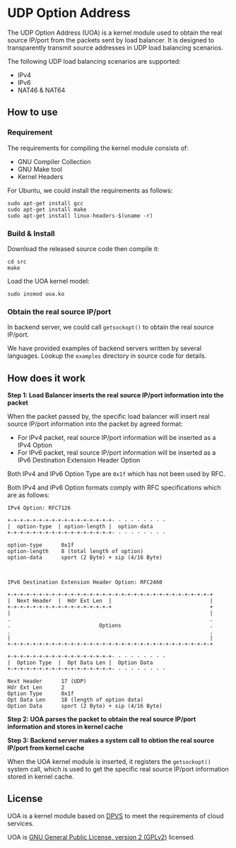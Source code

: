 

# UDP Option Address

The UDP Option Address (UOA) is a kernel module used to obtain the real source IP/port from the packets sent by load balancer. It is designed to transparently transmit source addresses in UDP load balancing scenarios.

The following UDP load balancing scenarios are supported:

- IPv4
- IPv6
- NAT46 & NAT64

## How to use

### Requirement

The requirements for compiling the kernel module consists of:

- GNU Compiler Collection
- GNU Make tool
- Kernel Headers

For Ubuntu, we could install the requirements as follows:

```shell
sudo apt-get install gcc
sudo apt-get install make
sudo apt-get install linux-headers-$(uname -r)
```

### Build & Install

Download the released source code then compile it:

```shell
cd src
make
```

Load the UOA kernel model:

```shell
sudo insmod uoa.ko
```

### Obtain the real source IP/port

In backend server, we could call `getsockopt()` to obtain the real source IP/port.

We have provided examples of backend servers written by several languages. Lookup the `examples` directory in source code for details.

## How does it work

**Step 1: Load Balancer inserts the real source IP/port information into the packet**

When the packet passed by, the specific load balancer will insert real source IP/port information into the packet by agreed format:

- For IPv4 packet, real source IP/port information will be inserted as a IPv4 Option
- For IPv6 packet, real source IP/port information will be inserted as a IPv6 Destination Extension Header Option

Both IPv4 and IPv6 Option Type are `0x1f` which has not been used by RFC.

Both IPv4 and IPv6 Option formats comply with RFC specifications which are as follows:

```
IPv4 Option: RFC7126

+-+-+-+-+-+-+-+-+-+-+-+-+-+-+-+-+- - - - - - - - -
|  option-type  | option-length |  option-data
+-+-+-+-+-+-+-+-+-+-+-+-+-+-+-+-+- - - - - - - - -

option-type      0x1f
option-length    8 (total length of option)
option-data      sport (2 Byte) + sip (4/16 Byte)



IPv6 Destination Extension Header Option: RFC2460

+-+-+-+-+-+-+-+-+-+-+-+-+-+-+-+-+-+-+-+-+-+-+-+-+-+-+-+-+-+-+-+-+
|  Next Header  |  Hdr Ext Len  |                               |
+-+-+-+-+-+-+-+-+-+-+-+-+-+-+-+-+                               +
|                                                               |
.                                                               .
.                            Options                            .
.                                                               .
|                                                               |
+-+-+-+-+-+-+-+-+-+-+-+-+-+-+-+-+-+-+-+-+-+-+-+-+-+-+-+-+-+-+-+-+

+-+-+-+-+-+-+-+-+-+-+-+-+-+-+-+-+- - - - - - - - -
|  Option Type  |  Opt Data Len |  Option Data
+-+-+-+-+-+-+-+-+-+-+-+-+-+-+-+-+- - - - - - - - -

Next Header      17 (UDP)
Hdr Ext Len      2
Option Type      0x1f
Opt Data Len     18 (length of option data)
Option Data      sport (2 Byte) + sip (4/16 Byte)
```

**Step 2: UOA parses the packet to obtain the real source IP/port information and stores in kernel cache**

**Step 3: Backend server makes a system call to obtion the real source IP/port from kernel cache**

When the UOA kernel module is inserted, it registers the `getsockopt()` system call, which is used to get the specific real source IP/port information stored in kernel cache.

## License

UOA is a kernel module based on [DPVS](https://github.com/iqiyi/dpvs/tree/master/kmod/uoa) to meet the requirements of cloud services.

UOA is [GNU General Public License, version 2 (GPLv2)](https://www.gnu.org/licenses/gpl-2.0.html) licensed.
